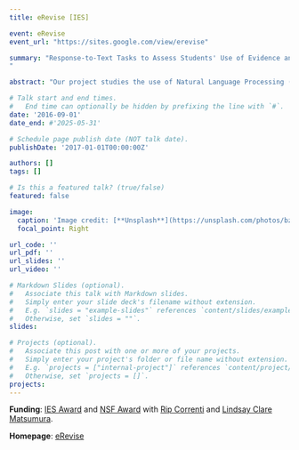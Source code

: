 ```yaml
---
title: eRevise [IES]

event: eRevise 
event_url: "https://sites.google.com/view/erevise"

summary: "Response-to-Text Tasks to Assess Students' Use of Evidence and Organization in Writing: Using Natural Language Processing for Scoring Writing and Providing Feedback At-Scale ( 2016 - 2025)
"

abstract: "Our project studies the use of Natural Language Processing (NLP) techniques to score students' argument writing and provide automated feedback to students to strengthen their essays. We have recently expanded our project to focus on automated assessment of students' revision efforts with feedback to develop their revision skills. Our work has been funded by the National Science Foundations, the Department of Education's Institute of Education Sciences, and the Learning Research & Development Center at University of Pittsburgh. A summary of some of our research contributions is provided in the [research brief](https://www.rand.org/pubs/research_briefs/RBA1062-1.html) published by the RAND Corporation."

# Talk start and end times.
#   End time can optionally be hidden by prefixing the line with `#`.
date: '2016-09-01'
date_end: #'2025-05-31'

# Schedule page publish date (NOT talk date).
publishDate: '2017-01-01T00:00:00Z'

authors: []
tags: []

# Is this a featured talk? (true/false)
featured: false

image:
  caption: 'Image credit: [**Unsplash**](https://unsplash.com/photos/bzdhc5b3Bxs)'
  focal_point: Right

url_code: ''
url_pdf: ''
url_slides: ''
url_video: ''

# Markdown Slides (optional).
#   Associate this talk with Markdown slides.
#   Simply enter your slide deck's filename without extension.
#   E.g. `slides = "example-slides"` references `content/slides/example-slides.md`.
#   Otherwise, set `slides = ""`.
slides:

# Projects (optional).
#   Associate this post with one or more of your projects.
#   Simply enter your project's folder or file name without extension.
#   E.g. `projects = ["internal-project"]` references `content/project/deep-learning/index.md`.
#   Otherwise, set `projects = []`.
projects:
---
```

**Funding**: [IES Award](https://ies.ed.gov/funding/grantsearch/details.asp?ID=1847) and [NSF Award](https://www.nsf.gov/awardsearch/showAward?AWD_ID=2202347&HistoricalAwards=false) with [Rip Correnti](https://www.education.pitt.edu/people/profile.aspx?f=RichardCorrenti) and [Lindsay Clare Matsumura](https://www.education.pitt.edu/people/profile.aspx?f=LindsayClareMatsumura).

**Homepage**: [eRevise](https://sites.google.com/view/erevise)
